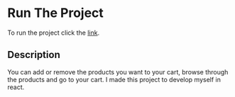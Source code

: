 # Run The Project
To run the project click the [link](https://routesexamplehkry8.surge.sh).

## Description 

You can add or remove the products you want to your cart, browse through the products and go to your cart.
I made this project to develop myself in react.
